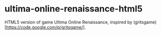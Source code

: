 ultima-online-renaissance-html5
===============================

HTML5 version of game Ultima Online Renaissance, inspired by (gritsgame)[https://code.google.com/p/gritsgame/]. 